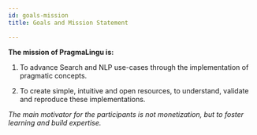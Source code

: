 ```yaml
---
id: goals-mission
title: Goals and Mission Statement

---
```


 
**The mission of PragmaLingu is:**

1. To advance Search and NLP use-cases through the implementation of pragmatic concepts.

2. To create simple, intuitive and open resources, to understand, validate and reproduce these implementations.

*The main motivator for the participants is not monetization, but to foster learning and build expertise.*
